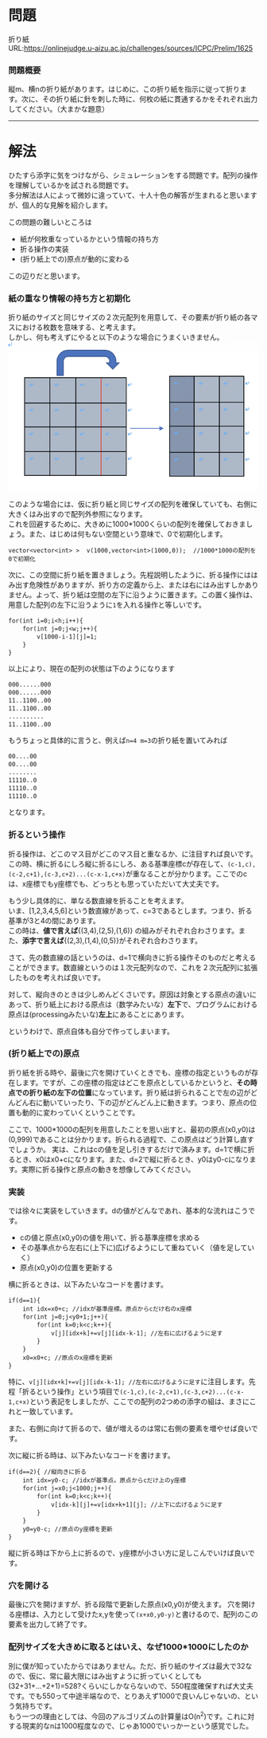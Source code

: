 # 問題
折り紙  
URL:https://onlinejudge.u-aizu.ac.jp/challenges/sources/ICPC/Prelim/1625

### 問題概要
縦m、横nの折り紙があります。はじめに、この折り紙を指示に従って折ります。次に、その折り紙に針を刺した時に、何枚の紙に貫通するかをそれぞれ出力してください。（大まかな題意）

---

# 解法
ひたすら添字に気をつけながら、シミュレーションをする問題です。配列の操作を理解しているかを試される問題です。  
多分解法は人によって微妙に違っていて、十人十色の解答が生まれると思いますが、個人的な見解を紹介します。  

この問題の難しいところは
* 紙が何枚重なっているかという情報の持ち方
* 折る操作の実装
* (折り紙上での)原点が動的に変わる

この辺りだと思います。

### 紙の重なり情報の持ち方と初期化
折り紙のサイズと同じサイズの２次元配列を用意して、その要素が折り紙の各マスにおける枚数を意味する、と考えます。  
しかし、何も考えずにやると以下のような場合にうまくいきません。  
![image_1](./image.png)

このような場合には、仮に折り紙と同じサイズの配列を確保していても、右側に大きくはみ出すので配列外参照になります。  
これを回避するために、大きめに1000*1000くらいの配列を確保しておきましょう。また、はじめは何もない空間という意味で、0で初期化します。
~~~
vector<vector<int> >  v(1000,vector<int>(1000,0));  //1000*1000の配列を0で初期化
~~~

次に、この空間に折り紙を置きましょう。先程説明したように、折る操作にははみ出す危険性がありますが、折り方の定義から上、または右にはみ出すしかありません。よって、折り紙は空間の左下に沿うように置きます。この置く操作は、用意した配列の左下に沿うように`1`を入れる操作と等しいです。
~~~
for(int i=0;i<h;i++){
    for(int j=0;j<w;j++){
        v[1000-i-1][j]=1;
    }
}
~~~
以上により、現在の配列の状態は下のようになります
~~~
000......000
000......000
11..1100..00
11..1100..00
..........
11..1100..00
~~~
もうちょっと具体的に言うと、例えば`n=4 m=3`の折り紙を置いてみれば
~~~
00....00
00....00
........
11110..0
11110..0
11110..0
~~~
となります。

### 折るという操作
折る操作は、どこのマス目がどこのマス目と重なるか、に注目すれば良いです。この時、横に折るにしろ縦に折るにしろ、ある基準座標cが存在して、`(c-1,c),(c-2,c+1),(c-3,c+2)...(c-x-1,c+x)`が重なることが分かります。ここでのcは、x座標でもy座標でも、どっちとも思っていただいて大丈夫です。  

もう少し具体的に、単なる数直線を折ることを考えます。  
いま、[1,2,3,4,5,6]という数直線があって、c=3であるとします。つまり、折る基準が3と4の間にあります。  
この時は、**値で言えば**{(3,4),(2,5),(1,6)} の組みがそれぞれ合わさります。また、**添字で言えば**{(2,3),(1,4),(0,5)}がそれぞれ合わさります。

さて、先の数直線の話というのは、d=1で横向きに折る操作そのものだと考えることができます。数直線というのは１次元配列なので、これを２次元配列に拡張したものを考えれば良いです。

対して、縦向きのときは少しめんどくさいです。原因は対象とする原点の違いにあって、折り紙上における原点は（数学みたいな）**左下**で、プログラムにおける原点は(processingみたいな)**左上**にあることにあります。

というわけで、原点自体も自分で作ってしまいます。

### (折り紙上での)原点
折り紙を折る時や、最後に穴を開けていくときでも、座標の指定というものが存在します。ですが、この座標の指定はどこを原点としているかというと、**その時点での折り紙の左下の位置**になっています。折り紙は折られることで左の辺がどんどん右に動いていったり、下の辺がどんどん上に動きます。つまり、原点の位置も動的に変わっていくということです。

ここで、1000*1000の配列を用意したことを思い出すと、最初の原点(x0,y0)は(0,999)であることは分かります。折られる過程で、この原点はどう計算し直すでしょうか。
実は、これはcの値を足し引きするだけで済みます。d=1で横に折るとき、x0はx0+cになります。また、d=2で縦に折るとき、y0はy0-cになります。実際に折る操作と原点の動きを想像してみてください。

### 実装
では徐々に実装をしていきます。dの値がどんなであれ、基本的な流れはこうです。
* cの値と原点(x0,y0)の値を用いて、折る基準座標を求める
* その基準点から左右に(上下に)広げるようにして重ねていく（値を足していく）
* 原点(x0,y0)の位置を更新する

横に折るときは、以下みたいなコードを書けます。
~~~
if(d==1){
    int idx=x0+c; //idxが基準座標。原点からcだけ右のx座標
    for(int j=0;j<y0+1;j++){
        for(int k=0;k<c;k++){
            v[j][idx+k]+=v[j][idx-k-1]; //左右に広げるように足す
        }
    }
    x0=x0+c; //原点のx座標を更新
}
~~~
特に、`v[j][idx+k]+=v[j][idx-k-1]; //左右に広げるように足す`に注目します。先程「折るという操作」という項目で`(c-1,c),(c-2,c+1),(c-3,c+2)...(c-x-1,c+x)`という表記をしましたが、ここでの配列の2つめの添字の組は、まさにこれと一致しています。

また、右側に向けて折るので、値が増えるのは常に右側の要素を増やせば良いです。

次に縦に折る時は、以下みたいなコードを書けます。
~~~
if(d==2){ //縦向きに折る
    int idx=y0-c; //idxが基準点。原点からcだけ上のy座標
    for(int j=x0;j<1000;j++){
        for(int k=0;k<c;k++){
            v[idx-k][j]+=v[idx+k+1][j]; //上下に広げるように足す
        }
    }
    y0=y0-c; //原点のy座標を更新
}
~~~
縦に折る時は下から上に折るので、y座標が小さい方に足しこんでいけば良いです。

### 穴を開ける
最後に穴を開けますが、折る段階で更新した原点(x0,y0)が使えます。
穴を開ける座標は、入力として受けたx,yを使って`(x+x0,y0-y)`と書けるので、配列のこの要素を出力して終了です。

### 配列サイズを大きめに取るとはいえ、なぜ1000*1000にしたのか
別に僕が知っていたからではありません。ただ、折り紙のサイズは最大で32なので、仮に、常に最大限にはみ出すように折っていくとしても(32+31+...+2+1)=528?くらいにしかならないので、550程度確保すれば大丈夫です。でも550って中途半端なので、とりあえず1000で良いんじゃないの、という気持ちです。  
もう一つの理由としては、今回のアルゴリズムの計算量はO(n<sup>2</sup>)です。これに対する現実的なnは1000程度なので、じゃあ1000でいっかーという感覚でした。




